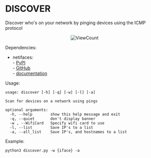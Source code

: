# DISCOVER
Discover who's on your network by pinging devices using the ICMP protocol


<p align="center">
    <img alt="ViewCount" src="https://views.whatilearened.today/views/github/lSANCHOl/ping-scanner.svg">
</p>

Dependencies:
  - <p> netifaces: <br> 
      - <a href='https://pypi.org/project/netifaces/'> PyPI </a> <br>
      - <a href='https://github.com/al45tair/netifaces'> GitHub </a> <br>
      - <a href='https://0xbharath.github.io/python-network-programming/libraries/netifaces/index.html'> documentation </a> <br>



Usage:
```
usage: discover [-h] [-q] [-w] [-l] [-a]

Scan for devices on a network using pings

optional arguments:
  -h, --help        show this help message and exit
  -q, --quiet       don't display banner
  -w , --WifiCard   Specify wifi card to use
  -l, --list        Save IP's to a list
  -a, --all_list    Save IP's, and hostnames to a list
  ```
 
Example:
```
python3 discover.py -w {iface} -a
```
